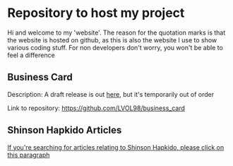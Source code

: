 # Repository to host my project

Hi and welcome to my 'website'. The reason for the quotation marks is that the website is hosted on github, as this is also the website I use to show various coding stuff. For non developers don't worry, you won't be able to feel a difference

## Business Card

Description: A draft release is out [here](https://lvol98.github.io/business_card/#/), but it's temporarily out of order

Link to repository: https://github.com/LVOL98/business_card

## Shinson Hapkido Articles

[If you're searching for articles relating to Shinson Hapkido, please click on this paragraph](https://lvol98.github.io/Shinson%20Hapkido%20Articles/Overview.md)